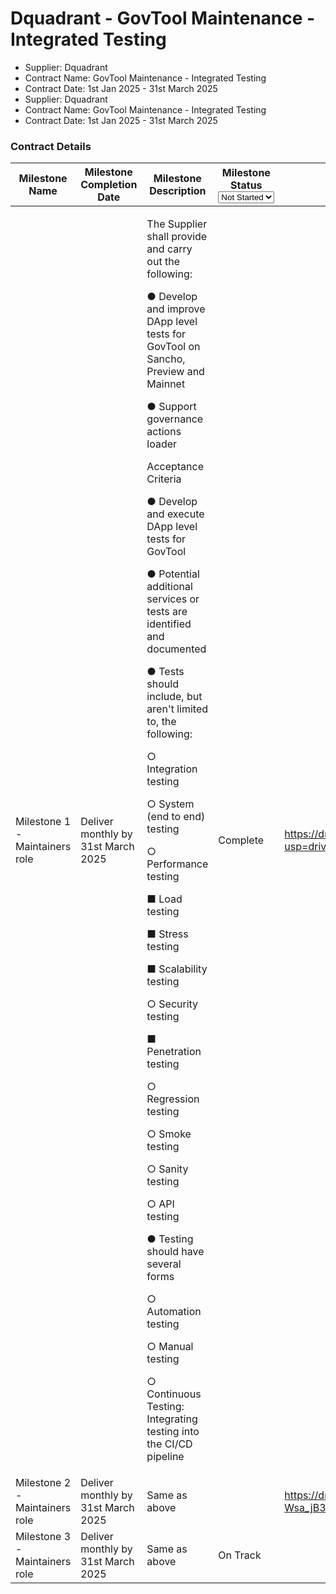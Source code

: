 # Dquadrant - GovTool Maintenance - Integrated Testing

* Supplier: Dquadrant
* Contract Name: GovTool Maintenance - Integrated Testing
* Contract Date: 1st Jan 2025 - 31st March 2025
* Supplier: Dquadrant
* Contract Name: GovTool Maintenance - Integrated Testing
* Contract Date: 1st Jan 2025 - 31st March 2025

### Contract Details

<table data-full-width="true"><thead><tr><th width="153.11114501953125">Milestone Name</th><th width="161">Milestone Completion Date</th><th width="394.4444580078125">Milestone Description</th><th width="162.5555419921875">Milestone Status<select><option value="tuQZQU0qZdoU" label="Not Started" color="blue"></option><option value="egD9AGmh1U3S" label="On Track" color="blue"></option><option value="Re3cd2eP2WaH" label="Complete" color="blue"></option><option value="bEAnsa2nIuMk" label="Delayed" color="blue"></option></select></th><th>Milestone Acceptance Form</th></tr></thead><tbody><tr><td>Milestone 1 - Maintainers role</td><td>Deliver monthly by 31st March 2025</td><td><p>The Supplier shall provide and carry out the following: </p><p>● Develop and improve DApp level tests for GovTool on Sancho, Preview and Mainnet </p><p>● Support governance actions loader </p><p></p><p>Acceptance Criteria </p><p>● Develop and execute DApp level tests for GovTool </p><p>● Potential additional services or tests are identified and documented </p><p>● Tests should include, but aren't limited to, the following: </p><p>  ○ Integration testing</p><p>  ○ System (end to end) testing</p><p>  ○ Performance testing </p><p>     ■ Load testing </p><p>     ■ Stress testing </p><p>     ■ Scalability testing</p><p> ○ Security testing </p><p>     ■ Penetration testing </p><p> ○ Regression testing</p><p> ○ Smoke testing </p><p> ○ Sanity testing</p><p> ○ API testing </p><p>● Testing should have several forms </p><p> ○ Automation testing</p><p> ○ Manual testing</p><p> ○ Continuous Testing: Integrating testing into the CI/CD pipeline</p></td><td><span data-option="Re3cd2eP2WaH">Complete</span></td><td><a href="https://drive.google.com/file/d/1xfpauFa_eZKYH4i_c0AfZKciBmINQseg/view?usp=drive_link">https://drive.google.com/file/d/1xfpauFa_eZKYH4i_c0AfZKciBmINQseg/view?usp=drive_link</a></td></tr><tr><td>Milestone 2 - Maintainers role</td><td>Deliver monthly by 31st March 2025</td><td>Same as above</td><td></td><td><a href="https://drive.google.com/file/d/14YXkCkGwKc-Wsa_jB3OhMx6Et7vRXAIy/view?usp=drive_link">https://drive.google.com/file/d/14YXkCkGwKc-Wsa_jB3OhMx6Et7vRXAIy/view?usp=drive_link</a></td></tr><tr><td>Milestone 3 - Maintainers role</td><td>Deliver monthly by 31st March 2025</td><td>Same as above</td><td><span data-option="egD9AGmh1U3S">On Track</span></td><td></td></tr></tbody></table>
